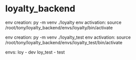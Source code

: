 # loyalty_backend

env   creation: py -m venv ./loyalty
env activation: source /root/tony/loyalty_backend/envs/loyalty/bin/activate


env   creation: py -m venv ./loyalty_test
env activation: source /root/tony/loyalty_backend/envs/loyalty_test/bin/activate


envs:
loy      - dev
loy_test - test